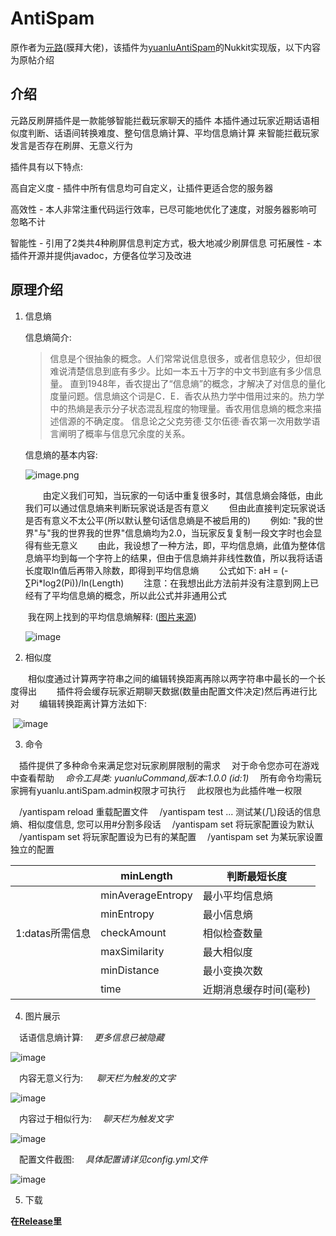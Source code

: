 # AntiSpam
原作者为[元路](https://www.mcbbs.net/home.php?mod=space&uid=670070)(膜拜大佬)，该插件为[yuanluAntiSpam](https://www.mcbbs.net/thread-903631-1-1.html)的Nukkit实现版，以下内容为原帖介绍

## 介绍

元路反刷屏插件是一款能够智能拦截玩家聊天的插件
本插件通过玩家近期话语相似度判断、话语间转换难度、整句信息熵计算、平均信息熵计算
来智能拦截玩家发言是否存在刷屏、无意义行为

插件具有以下特点:

高自定义度 - 插件中所有信息均可自定义，让插件更适合您的服务器 

高效性 - 本人非常注重代码运行效率，已尽可能地优化了速度，对服务器影响可忽略不计 

智能性 - 引用了2类共4种刷屏信息判定方式，极大地减少刷屏信息 可拓展性 - 本插件开源并提供javadoc，方便各位学习及改进

## 原理介绍

1. 信息熵

   信息熵简介:

   > 信息是个很抽象的概念。人们常常说信息很多，或者信息较少，但却很难说清楚信息到底有多少。比如一本五十万字的中文书到底有多少信息量。
   > 直到1948年，香农提出了“信息熵”的概念，才解决了对信息的量化度量问题。信息熵这个词是C．E．香农从热力学中借用过来的。热力学中的热熵是表示分子状态混乱程度的物理量。香农用信息熵的概念来描述信源的不确定度。
   > 信息论之父克劳德·艾尔伍德·香农第一次用数学语言阐明了概率与信息冗余度的关系。

   信息熵的基本内容:

   ![image.png](https://i.loli.net/2020/08/31/ebZEhku1dNCGX94.png)

   　　由定义我们可知，当玩家的一句话中重复很多时，其信息熵会降低，由此我们可以通过信息熵来判断玩家说话是否有意义
   　　但由此直接判定玩家说话是否有意义不太公平(所以默认整句话信息熵是不被启用的)
   　　例如: "我的世界"与"我的世界我的世界"信息熵均为2.0，当玩家反复复制一段文字时也会显得有些无意义
   　　由此，我设想了一种方法，即，平均信息熵，此值为整体信息熵平均到每一个字符上的结果，但由于信息熵并非线性数值，所以我将话语长度取ln值后再带入除数，即得到平均信息熵
   　　公式如下: aH = (-∑Pi*log2(Pi))/ln(Length)
   　　注意：在我想出此方法前并没有注意到网上已经有了平均信息熵的概念，所以此公式并非通用公式

   ​		我在网上找到的平均信息熵解释: ([图片来源](https://www.mcbbs.net/plugin.php?id=link_redirect&target=https%3A%2F%2Fwww.jianshu.com%2Fp%2Fb841dbe21bd9))

   ![image](https://i.loli.net/2020/04/16/kuQIW9gNBhr7fjs.jpg)

2. 相似度

　　相似度通过计算两字符串之间的编辑转换距离再除以两字符串中最长的一个长度得出
　　插件将会缓存玩家近期聊天数据(数量由配置文件决定)然后再进行比对
　　编辑转换距离计算方法如下:

​		![image](https://i.loli.net/2020/04/16/pfEPTiWDs29ndvX.png)

3. 命令

　插件提供了多种命令来满足您对玩家刷屏限制的需求
　对于命令您亦可在游戏中查看帮助
　*命令工具类: yuanluCommand,版本:1.0.0 (id:1)*
　所有命令均需玩家拥有yuanlu.antiSpam.admin权限才可执行
　此权限也为此插件唯一权限

　/yantispam reload 重载配置文件
　/yantispam test ... 测试某(几)段话的信息熵、相似度信息, 您可以用#分割多段话
　/yantispam set <player> 将玩家配置设为默认
　/yantispam set <player> <name> 将玩家配置设为已有的某配置
　/yantispam set <player> <datas> 为某玩家设置独立的配置

|                 | minLength         | 判断最短长度           |
| --------------- | ----------------- | ---------------------- |
|                 | minAverageEntropy | 最小平均信息熵         |
|                 | minEntropy        | 最小信息熵             |
| 1:datas所需信息 | checkAmount       | 相似检查数量           |
|                 | maxSimilarity     | 最大相似度             |
|                 | minDistance       | 最小变换次数           |
|                 | time              | 近期消息缓存时间(毫秒) |

4. 图片展示

　话语信息熵计算:
　*更多信息已被隐藏*

![image](https://miao.su/images/2019/08/17/QQ20190817135335473db.png)

　内容无意义行为:
　 *聊天栏为触发的文字*

![image](https://s2.ax1x.com/2019/08/17/mnoQr4.png)

　内容过于相似行为:
　*聊天栏为触发文字*

![image](https://s2.ax1x.com/2019/08/17/mnolqJ.png)

　配置文件截图:
　*具体配置请详见config.yml文件*

![image](https://i.loli.net/2019/08/17/QiwODe8YqSuVfzX.png)

5. 下载

**在[Release](https://github.com/Isla4ever/AntiSpam/releases)里**